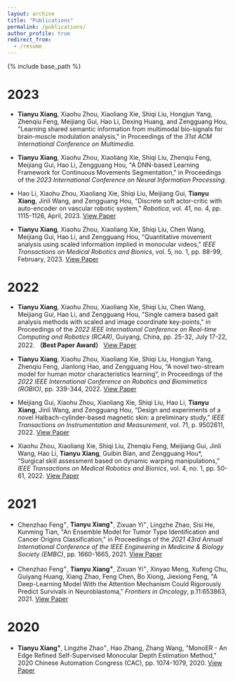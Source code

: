 ```yaml
---
layout: archive
title: "Publications"
permalink: /publications/
author_profile: true
redirect_from:
  - /resume
---
```

{% include base_path %}

2023
======
* **Tianyu Xiang**, Xiaohu Zhou, Xiaoliang Xie, Shiqi Liu, Hongjun Yang, Zhenqiu Feng, Meijiang Gui, Hao Li, Dexing Huang, and Zengguang Hou, "Learning shared semantic information from multimodal bio-signals for brain-muscle modulation analysis," in Proceedings of the *31st ACM International Conference on Multimedia*.

* **Tianyu Xiang**, Xiaohu Zhou, Xiaoliang Xie, Shiqi Liu, Zhenqiu Feng, Meijiang Gui, Hao Li, Zengguang Hou, "A DNN-based Learning Framework for Continuous Movements Segmentation,"  in Proceedings of the *2023 International Conference on Neural Information Processing*.

* Hao Li, Xiaohu Zhou, Xiaoliang Xie, Shiqi Liu, Meijiang Gui, **Tianyu Xiang**, Jinli Wang, and Zengguang Hou, "Discrete soft actor-critic with auto-encoder on vascular robotic system," *Robotica*, vol. 41, no. 4, pp. 1115-1126, April, 2023. [View Paper](https://www.cambridge.org/core/journals/robotica/article/abs/discrete-soft-actorcritic-with-autoencoder-on-vascular-robotic-system/B4B948DF75E9B30445923603C5CD2BC5)

* **Tianyu Xiang**, Xiaohu Zhou, Xiaoliang Xie, Shiqi Liu, Chen Wang, Meijiang Gui, Hao Li, and Zengguang Hou, "Quantitative movement analysis using scaled information implied in monocular videos," *IEEE Transactions on Medical Robotics and Bionics*, vol. 5, no. 1, pp. 88-99, February, 2023. [View Paper](https://ieeexplore.ieee.org/abstract/document/10026874)

2022
======

* **Tianyu Xiang**, Xiaohu Zhou, Xiaoliang Xie, Shiqi Liu, Chen Wang, Meijiang Gui, Hao Li, and Zengguang Hou, "Single camera based gait analysis methods with scaled and image coordinate key-points," in Proceedings of the *2022 IEEE International Conference on Real-time Computing and Robotics (RCAR)*, Guiyang, China, pp. 25-32, July 17-22, 2022. **（Best Paper Award）** [View Paper](https://ieeexplore.ieee.org/abstract/document/9872256)

* **Tianyu Xiang**, Xiaohu Zhou, Xiaoliang Xie, Shiqi Liu, Hongjun Yang, Zhenqiu Feng, Jianlong Hao, and Zengguang Hou, “A novel two-stream model for human motor characteristics learning”, in Proceedings of the *2022 IEEE International Conference on Robotics and Biomimetics (ROBIO)*, pp. 339-344, 2022. [View Paper](https://ieeexplore.ieee.org/abstract/document/10011927)

* Meijiang Gui, Xiaohu Zhou, Xiaoliang Xie, Shiqi Liu, Hao Li, **Tianyu Xiang**, Jinli Wang, and Zengguang Hou, “Design and experiments of a novel Halbach-cylinder-based magnetic skin: a preliminary study,” *IEEE Transactions on Instrumentation and Measurement*, vol. 71, p. 9502611, 2022. [View Paper](https://ieeexplore.ieee.org/abstract/document/9698059)

* Xiaohu Zhou, Xiaoliang Xie, Shiqi Liu, Zhenqiu Feng, Meijiang Gui, Jinli Wang, Hao Li, **Tianyu Xiang**, Guibin Bian, and Zengguang Hou*, “Surgical skill assessment based on dynamic warping manipulations,” *IEEE Transactions on Medical Robotics and Bionics*, vol. 4, no. 1, pp. 50-61, 2022.  [View Paper](https://ieeexplore.ieee.org/abstract/document/9674046)

2021
======

* Chenzhao Feng<sup>+</sup>, **Tianyu Xiang<sup>+</sup>**, Zixuan Yi<sup>+</sup>, Lingzhe Zhao, Sisi He, Kunming Tian, "An Ensemble Model for Tumor Type Identification and Cancer Origins Classification," in Proceedings of the *2021 43rd Annual International Conference of the IEEE Engineering in Medicine & Biology Society (EMBC)*, pp. 1660-1665, 2021. [View Paper](https://ieeexplore.ieee.org/abstract/document/9629691)

* Chenzhao Feng<sup>+</sup>, **Tianyu Xiang<sup>+</sup>**, Zixuan Yi<sup>+</sup>, Xinyao Meng, Xufeng Chu, Guiyang Huang, Xiang Zhao, Feng Chen, Bo Xiong, Jiexiong Feng, "A Deep-Learning Model With the Attention Mechanism Could Rigorously Predict Survivals in Neuroblastoma," *Frontiers in Oncology*, p.11:653863, 2021. [View Paper](https://www.frontiersin.org/journals/oncology/articles/10.3389/fonc.2021.653863/full)


2020
======

* **Tianyu Xiang<sup>+</sup>**, Lingzhe Zhao<sup>+</sup>, Hao Zhang, Zhang Wang, "MonoER - An Edge Refined Self-Supervised Monocular Depth Estimation Method," 2020 Chinese Automation Congress (CAC), pp. 1074-1079, 2020. [View Paper](https://ieeexplore.ieee.org/abstract/document/9326510)
